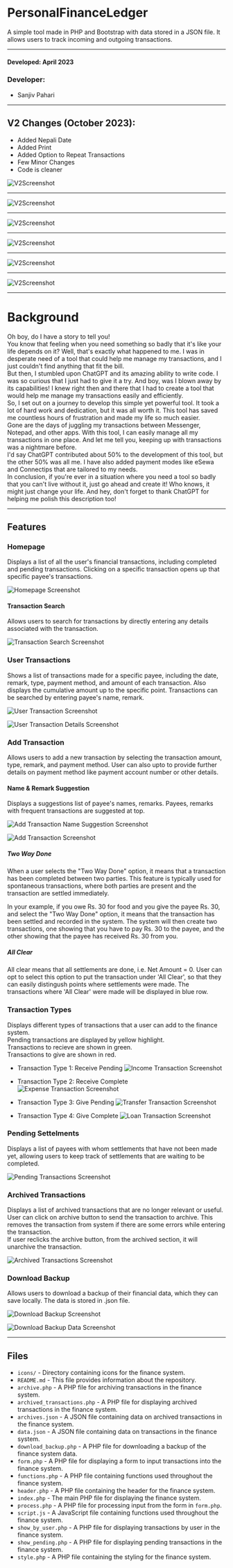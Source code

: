 # PersonalFinanceLedger

A simple tool made in PHP and Bootstrap with data stored in a JSON file. It allows users to track incoming and outgoing transactions.
<hr>

#### Developed: April 2023

### Developer:

- Sanjiv Pahari
<hr>

## V2 Changes (October 2023):
- Added Nepali Date
- Added Print
- Added Option to Repeat Transactions
- Few Minor Changes
- Code is cleaner

![V2Screenshot](/v2%20changes/1.png)
<hr>

![V2Screenshot](/v2%20changes/2.png)
<hr>

![V2Screenshot](/v2%20changes/4.png)
<hr>

![V2Screenshot](/v2%20changes/5.png)
<hr>

![V2Screenshot](/v2%20changes/6.png)
<hr>

![V2Screenshot](/v2%20changes/7.png)
<hr>

# Background

Oh boy, do I have a story to tell you!<br>
You know that feeling when you need something so badly that it's like your life depends on it? Well, that's exactly what happened to me. I was in desperate need of a tool that could help me manage my transactions, and I just couldn't find anything that fit the bill.<br>
But then, I stumbled upon ChatGPT and its amazing ability to write code. I was so curious that I just had to give it a try. And boy, was I blown away by its capabilities! I knew right then and there that I had to create a tool that would help me manage my transactions easily and efficiently.<br>
So, I set out on a journey to develop this simple yet powerful tool. It took a lot of hard work and dedication, but it was all worth it. This tool has saved me countless hours of frustration and made my life so much easier.<br>
Gone are the days of juggling my transactions between Messenger, Notepad, and other apps. With this tool, I can easily manage all my transactions in one place. And let me tell you, keeping up with transactions was a nightmare before.<br>
I'd say ChatGPT contributed about 50% to the development of this tool, but the other 50% was all me. I have also added payment modes like eSewa and Connectips that are tailored to my needs.<br>
In conclusion, if you're ever in a situation where you need a tool so badly that you can't live without it, just go ahead and create it! Who knows, it might just change your life. And hey, don't forget to thank ChatGPT for helping me polish this description too!


<hr>

## Features

### Homepage
Displays a list of all the user's financial transactions, including completed and pending transactions. Clicking on a specific transaction opens up that specific payee's transactions.

![Homepage Screenshot](/FINANCE%20SYSTEM%20SCREENSHOTS/1_homepage.png)

#### Transaction Search
Allows users to search for transactions by directly entering any details associated with the transaction.

![Transaction Search Screenshot](/FINANCE%20SYSTEM%20SCREENSHOTS/8_transaction_search.png)


### User Transactions
Shows a list of transactions made for a specific payee, including the date, remark, type, payment method, and amount of each transaction. Also displays the cumulative amount up to the specific point.
Transactions can be searched by entering payee's name, remark.

![User Transaction Screenshot](/FINANCE%20SYSTEM%20SCREENSHOTS/2_user_transaction.png)

![User Transaction Details Screenshot](/FINANCE%20SYSTEM%20SCREENSHOTS/2_user_transaction_2.png)

### Add Transaction
Allows users to add a new transaction by selecting the transaction amount, type, remark, and payment method. User can also upto to provide further details on payment method like payment account number or other details.

#### Name & Remark Suggestion
Displays a suggestions list of payee's names, remarks. Payees, remarks with frequent transactions are suggested at top.

![Add Transaction Name Suggestion Screenshot](/FINANCE%20SYSTEM%20SCREENSHOTS/3_add_transaction_name_suggest.png)

![Add Transaction Screenshot](/FINANCE%20SYSTEM%20SCREENSHOTS/3_add_transaction.png)

##### Two Way Done
When a user selects the "Two Way Done" option, it means that a transaction has been completed between two parties. This feature is typically used for spontaneous transactions, where both parties are present and the transaction are settled immediately.

In your example, if you owe Rs. 30 for food and you give the payee Rs. 30, and select the  "Two Way Done" option, it means that the transaction has been settled and recorded in the system. The system will then create two transactions, one showing that you have to pay Rs. 30 to the payee, and the other showing that the payee has received Rs. 30 from you.

##### All Clear
All clear means that all settlements are done, i.e. Net Amount = 0. User can opt to select this option to put the transaction under 'All Clear', so that they can easily distingush points where settlements were made. The transactions where 'All Clear' were made will be displayed in blue row.

### Transaction Types
Displays different types of transactions that a user can add to the finance system.
<br> Pending transactions are displayed by yellow highlight.
<br> Transactions to recieve are shown in green.
<br> Transactions to give are shown in red.

- Transaction Type 1: Receive Pending
![Income Transaction Screenshot](/FINANCE%20SYSTEM%20SCREENSHOTS/7_transaction_type_1.png)

- Transaction Type 2: Receive Complete
![Expense Transaction Screenshot](/FINANCE%20SYSTEM%20SCREENSHOTS/7_transaction_type_2.png)

- Transaction Type 3: Give Pending
![Transfer Transaction Screenshot](/FINANCE%20SYSTEM%20SCREENSHOTS/7_transaction_type_3.png)

- Transaction Type 4: Give Complete
![Loan Transaction Screenshot](/FINANCE%20SYSTEM%20SCREENSHOTS/7_transaction_type_4.png)


### Pending Settelments
Displays a list of payees with whom settlements that have not been made yet, allowing users to keep track of settlements that are waiting to be completed.

![Pending Transactions Screenshot](/FINANCE%20SYSTEM%20SCREENSHOTS/6_show_pending.png)


### Archived Transactions

Displays a list of archived transactions that are no longer relevant or useful. <br> 
User can click on archive button to send the transaction to archive. This removes the transaction from system if there are some errors while entering the transaction. <br>
If user reclicks the archive button, from the archived section, it will unarchive the transaction.

![Archived Transactions Screenshot](/FINANCE%20SYSTEM%20SCREENSHOTS/4_archived.png)


### Download Backup
Allows users to download a backup of their financial data, which they can save locally. The data is stored in .json file.

![Download Backup Screenshot](/FINANCE%20SYSTEM%20SCREENSHOTS/5_download_backup.png)

![Download Backup Data Screenshot](/FINANCE%20SYSTEM%20SCREENSHOTS/5_download_backup_data.png)

<hr>

## Files

* `icons/` - Directory containing icons for the finance system.
* `README.md` - This file provides information about the repository.
* `archive.php` - A PHP file for archiving transactions in the finance system.
* `archived_transactions.php` - A PHP file for displaying archived transactions in the finance system.
* `archives.json` - A JSON file containing data on archived transactions in the finance system.
* `data.json` - A JSON file containing data on transactions in the finance system.
* `download_backup.php` - A PHP file for downloading a backup of the finance system data.
* `form.php` - A PHP file for displaying a form to input transactions into the finance system.
* `functions.php` - A PHP file containing functions used throughout the finance system.
* `header.php` - A PHP file containing the header for the finance system.
* `index.php` - The main PHP file for displaying the finance system.
* `process.php` - A PHP file for processing input from the form in `form.php`.
* `script.js` - A JavaScript file containing functions used throughout the finance system.
* `show_by_user.php` - A PHP file for displaying transactions by user in the finance system.
* `show_pending.php` - A PHP file for displaying pending transactions in the finance system.
* `style.php` - A PHP file containing the styling for the finance system.

